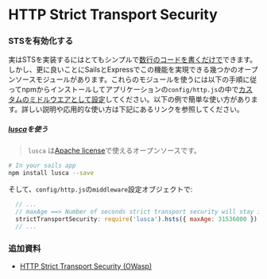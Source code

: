 # HTTP Strict Transport Security


### STSを有効化する

実はSTSを実装するにはとてもシンプルで[数行のコードを書くだけで](https://github.com/krakenjs/lusca/blob/master/lib/hsts.js)できます。しかし、更に良いことにSailsとExpressでこの機能を実現できる幾つかのオープンソースモジュールがあります。これらのモジュールを使うには以下の手順に従ってnpmからインストールしてアプリケーションの`config/http.js`の中で[カスタムのミドルウエアとして設定](http://beta.sailsjs.org/#/documentation/concepts/Middleware)してください。以下の例で簡単な使い方があります。詳しい説明や応用的な使い方は下記にあるリンクを参照してください。


##### [lusca](https://github.com/krakenjs/lusca#luscahstsoptions)を使う

> `lusca` は[Apache license](https://github.com/krakenjs/lusca/blob/master/LICENSE.txt)で使えるオープンソースです。


```sh
# In your sails app
npm install lusca --save
```

そして、`config/http.js`の`middleware`設定オブジェクトで:

```js
  // ...
  // maxAge ==> Number of seconds strict transport security will stay in effect.
  strictTransportSecurity: require('lusca').hsts({ maxAge: 31536000 })
  // ...
```



### 追加資料
+ [HTTP Strict Transport Security (OWasp)](https://www.owasp.org/index.php/HTTP_Strict_Transport_Security)


<docmeta name="uniqueID" value="HSTSecurity397141">
<docmeta name="displayName" value="Strict Transport Security">
